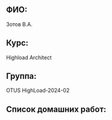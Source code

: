 ## ФИО:
Зотов В.А.
## Курс:
Highload Architect
## Группа:
OTUS HighLoad-2024-02
## Список домашних работ:
